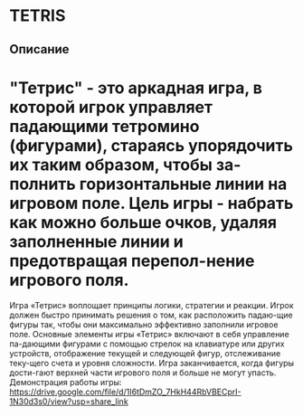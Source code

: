 # TETRIS
## Описание 
# "Тетрис" - это аркадная игра, в которой игрок управляет падающими тетромино (фигурами), стараясь упорядочить их таким образом, чтобы за-полнить горизонтальные линии на игровом поле. Цель игры - набрать как можно больше очков, удаляя заполненные линии и предотвращая перепол-нение игрового поля. 
 Игра «Тетрис» воплощает принципы логики, стратегии и реакции. Игрок должен быстро принимать решения о том, как расположить падаю-щие фигуры так, чтобы они максимально эффективно заполнили игровое поле. 
Основные элементы игры «Тетрис» включают в себя управление па-дающими фигурами с помощью стрелок на клавиатуре или других устройств, отображение текущей и следующей фигур, отслеживание теку-щего счета и уровня сложности. Игра заканчивается, когда фигуры дости-гают верхней части игрового поля и больше не могут упасть.
Демонстрация работы игры: https://drive.google.com/file/d/1I6tDmZO_7HkH44RbVBECprI-1N30d3s0/view?usp=share_link
